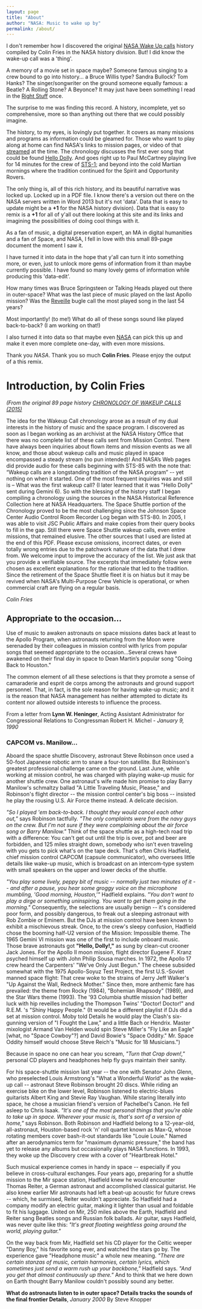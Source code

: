 ```yaml
---
layout: page
title: "About"
author: "NASA: Music to wake up by"
permalink: /about/
---
```


I don't remember how I discovered the original
[NASA Wake Up calls](https://web.archive.org/web/20170724074739/https://history.nasa.gov/wakeup%20calls.pdf)
history compiled by Colin Fries in the NASA history division. But! I did know
the wake-up call was a 'thing'.

A memory of a movie set in space maybe? Someone famous singing to a crew bound
to go into history... a Bruce Willis type? Sandra Bullock? Tom Hanks?
The singer/songwriter on the ground someone equally famous: a Beatle? A Rolling
Stone? A Beyonce? It may just have been something I read in the
[Right Stuff](https://en.wikipedia.org/wiki/The_Right_Stuff_(book)) once.

The surprise to me was finding this record. A history, incomplete, yet so
comprehensive, more so than anything out there that we could possibly imagine.

The history, to my eyes, is lovingly put together. It covers as many missions
and programs as information could be gleamed for. Those who want to play along
at home can find NASA's links to mission pages, or video of that
[streamed](https://www.youtube.com/watch?v=zfGLEjsWZd0) at the time. The
chronology discusses the first ever song that could be found
[Hello Dolly](https://www.youtube.com/watch?v=l7N2wssse14). And goes right up
to Paul McCartney playing live for 14 minutes for the crew of
[STS-1](https://en.wikipedia.org/wiki/STS-121); and beyond into the cold
Martian mornings where the tradition continued for the Spirit and Opportunity
Rovers.

The only thing is, all of this rich history, and its beautiful narrative was
locked up. Locked up in a PDF file. I know there's a version out there on the
NASA servers written in Word 2013 but it's not 'data'. Data that is easy to
update might be a **+1** for the NASA history division). Data that is easy to
remix is a **+1** for all of y'all out there looking at this site and its
links and imagining the possibilities of doing cool things  with it.

As a fan of music, a digital preservation expert, an MA in digital humanities
and a fan of Space, and NASA, I fell in love with this small 89-page document
the moment I saw it.

I have turned it into data in the hope that y'all can turn it into something
more, or even, just to unlock more gems of information from it than maybe
currently possible. I have found so many lovely gems of information while
producing this 'data-edit'.

How many times was Bruce Springsteen or Talking Heads played out there in
outer-space? What was the last piece of music played on the last Apollo
mission? Was the [Reveille](https://www.youtube.com/watch?v=_peXjzFQ2_c) bugle
call the most played song in the last 54 years?

Most importantly! (to me!) What do all of these songs sound like played
back-to-back? (I am working on that!)

I also turned it into data so that maybe even [NASA](https://github.com/nasa)
can pick this up and make it even more complete one-day, with even more
missions.

Thank you *NASA*. Thank you so much **Colin Fries**. Please enjoy the output of
a this remix.

# Introduction, by Colin Fries

*(From the original 89 page history [CHRONOLOGY OF WAKEUP CALLS (2015)](https://web.archive.org/web/20170724074739/https://history.nasa.gov)*

The idea for the Wakeup Call chronology arose as a result of my dual interests
in the history of music and the space program.
I discovered as soon as I began working as an archivist at the NASA History
Office that there was no complete list of these calls sent from Mission
Control.
There have always been inquiries about flown items and mission events as we all
know, and those about wakeup calls and music played in space encompassed a
steady stream (no pun intended)!
And NASA’s Web pages did provide audio for these calls beginning with STS-85
with the note that: “Wakeup calls are a longstanding tradition of the NASA
program” -- yet nothing on when it started.
One of the most frequent inquiries was and still is – What was the first wakeup
call?
(I later learned that it was "Hello Dolly" sent during Gemini 6).
So with the blessing of the history staff I began compiling a chronology using
the sources in the NASA Historical Reference Collection here at NASA
Headquarters.
The Space Shuttle portion of the Chronology proved to be the most challenging
since the Johnson Space Center Audio Control Room Recorder Log began with
STS-80.
In 2005, I was able to visit JSC Public Affairs and make copies from their
query books to fill in the gap.
Still there were Space Shuttle wakeup calls, even entire missions, that
remained elusive.
The other sources that I used are listed at the end of this PDF.
Please excuse omissions, incorrect dates, or even totally wrong entries due to
the patchwork nature of the data that I drew from.
We welcome input to improve the accuracy of the list.
We just ask that you provide a verifiable source.
The excerpts that immediately follow were chosen as excellent explanations for
the rationale that led to the tradition.
Since the retirement of the Space Shuttle fleet it is on hiatus but it may be
revived when NASA's Multi-Purpose Crew Vehicle is operational, or when
commercial craft are flying on a regular basis.

*Colin Fries*

## Appropriate to the occasion...

Use of music to awaken astronauts on space missions dates back at least to
the Apollo Program, when astronauts returning from the Moon were serenaded by
their colleagues in mission control with lyrics from popular songs that seemed
appropriate to the occasion...Several crews have awakened on their final day in
space to Dean Martin’s popular song "Going Back to Houston."

The common element of all these selections is that they promote a sense of
camaraderie and esprit de corps among the astronauts and ground support
personnel. That, in fact, is the sole reason for having wake-up music; and it
is the reason that NASA management has neither attempted to dictate its content
nor allowed outside interests to influence the process.

From a letter from **Lynn W. Heninger**, Acting Assistant Administrator for
Congressional Relations to Congressman Robert H. Michel - *January 9, 1990*

### CAPCOM vs. Manilow...

Aboard the space shuttle Discovery, astronaut Steve Robinson once used a
50-foot Japanese robotic arm to snare a four-ton satellite. But Robinson's
greatest professional challenge came on the ground. Last June, while working at
mission control, he was charged with playing wake-up music for another shuttle
crew. One astronaut's wife made him promise to play Barry Manilow's schmaltzy
ballad "A Little Traveling Music, Please," and Robinson's flight director --
the mission control center's big boss -- insisted he play the rousing U.S. Air
Force theme instead. A delicate decision.

*"So I played 'em back-to-back. I thought they would cancel each other out,"*
says Robinson tactfully. *"The only complaints were from the navy guys on the
crew. But I'm not sure if they were complaining about the air force song or
Barry Manilow."* Think of the space shuttle as a high-tech road trip with a
difference: You can't get out until the trip is over, pot and beer are
forbidden, and 125 miles straight down, somebody who isn't even traveling with
you gets to pick what's on the tape deck. That's often Chris Hadfield, chief
mission control CAPCOM (capsule communicator), who oversees little details like
wake-up music, which is broadcast on an intercom-type system with small
speakers on the upper and lower decks of the shuttle.

*"You play some lively, peppy bit of music -- normally just two minutes of it
-- and after a pause, you hear some groggy voice on the microphone mumbling,
'Good morning, Houston,'"* Hadfield explains. *"You don't want to play a dirge
or something uninspiring. You want to get them going in the morning."*
Consequently, the selections are usually benign -- it's considered poor form,
and possibly dangerous, to freak out a sleeping astronaut with Rob Zombie or
Eminem. But the DJs at mission control have been known to exhibit a mischievous
streak. Once, to the crew's sleepy confusion, Hadfield chose the booming
half-U2 version of the Mission: Impossible theme. The 1965 Gemini VI mission
was one of the first to include onboard music. Those brave astronauts got
**"Hello, Dolly!,"** as sung by clean-cut crooner Jack Jones. For the Apollo II
moon mission, flight director Eugene F. Kranz psyched himself up with John
Philip Sousa marches. In 1972, the Apollo 17 crew heard the Carpenters' "We've
Only Just Begun." The cheese subsided somewhat with the 1975 Apollo-Soyuz Test
Project, the first U.S.-Soviet manned space flight: That crew woke to the
strains of Jerry Jeff Walker's "Up Against the Wall, Redneck Mother." Since
then, more anthemic fare has prevailed: the theme from Rocky (1984), "Bohemian
Rhapsody" (1989), and the Star Wars theme (1993). The '93 Columbia shuttle
mission had better luck with hip reveilles including the Thompson Twins'
"Doctor! Doctor!" and R.E.M. 's "Shiny Happy People." (It would be a
different playlist if DJs did a set at mission control. Moby told Details he
would play the Clash's six-gunning version of "I Fought the Law," and a
little Bach or Hendrix. Master mixologist Armand Van Helden would spin Steve
Miller's "Fly Like an Eagle" [what, no "Space Cowboy"?] and David Bowie's
"Space Oddity." Mr. Space Oddity himself would choose Steve Reich's "Music
for 18 Musicians.")

Because in space no one can hear you scream, *"Turn that Crap down!,"* personal
CD players and headphones help fly guys maintain their sanity.

For his space-shuttle mission last year -- the one with Senator John Glenn,
who preselected Louis Armstrong's "What a Wonderful World" as the wake-up
call -- astronaut Steve Robinson brought 20 discs. While riding an exercise
bike on the lower level, Robinson listened to electric-blues guitarists Albert
King and Stevie Ray Vaughan. While staring literally into space, he chose a
musician friend's version of Pachelbel's Canon. He fell asleep to Chris Isaak.
*"It's one of the most personal things that you're able to take up in space.
Wherever your music is, that's sort of a version of home,"* says Robinson. Both
Robinson and Hadfield belong to a 12-year-old, all-astronaut, Houston-based
rock 'n' roll quartet known as Max-Q, whose rotating members cover bash-it-out
standards like "Louie Louie." Named after an aerodynamics term for "maximum
dynamic pressure," the band has yet to release any albums but occasionally
plays NASA functions. In 1993, they woke up the Discovery crew with a cover of
"Heartbreak Hotel."

Such musical experience comes in handy in space -- especially if you believe in
cross-cultural exchanges. Four years ago, preparing for a shuttle mission to
the Mir space station, Hadfield knew he would encounter Thomas Reiter, a German
astronaut and accomplished classical guitarist. He also knew earlier Mir
astronauts had left a beat-up acoustic for future crews -- which, he surmised,
Reiter wouldn't appreciate. So Hadfield had a company modify an electric
guitar, making it lighter than usual and foldable to fit his luggage. United on
Mir, 250 miles above the Earth, Hadfield and Reiter sang Beatles songs and
Russian folk ballads. Air guitar, says Hadfield, was never quite like this:
*"It's great floating weightless going around the world, playing guitar."*

On the way back from Mir, Hadfield set his CD player for the Celtic weeper
"Danny Boy," his favorite song ever, and watched the stars go by. The
experience gave "Headphone music" a whole new meaning. *"There are certain
stanzas of music, certain harmonies, certain lyrics, which sometimes just send
a warm rush up your backbone,"* Hadfield says. *"And you get that almost
continuously up there."* And to think that we here down on Earth thought Barry
Manilow couldn't possibly sound any better.

**What do astronauts listen to in outer space? Details tracks the sounds of the
final frontier Details**, *January 2000* By Steve Knopper
